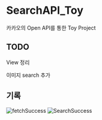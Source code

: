 # SearchAPI_Toy

카카오의 Open API를 통한 Toy Project

## TODO

View 정리
<br/>

이미지 search 추가
<br/>

## 기록

![fetchSuccess](https://github.com/BOLTB0X/SearchAPI_Toy/assets/83914919/04840976-6eca-465e-8173-ed1e5b969393)
![SearchSuccess](https://github.com/BOLTB0X/SearchAPI_Toy/assets/83914919/e7f2be03-754a-409e-9320-4ffacc94b9e4)
